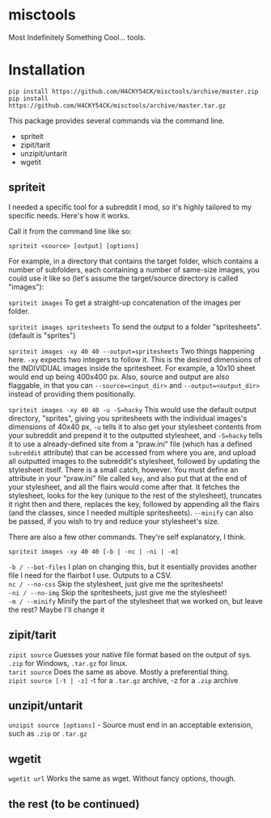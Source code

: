 # misctools
Most Indefinitely Something Cool... tools.

# Installation

`pip install https://github.com/H4CKY54CK/misctools/archive/master.zip`  
`pip install https://github.com/H4CKY54CK/misctools/archive/master.tar.gz`

 This package provides several commands via the command line.
 
   - spriteit  
   - zipit/tarit  
   - unzipit/untarit  
   - wgetit  

## spriteit

  I needed a specific tool for a subreddit I mod, so it's highly tailored to my specific needs. Here's how it works.
  
  Call it from the command line like so:
  
  `spriteit <source> [output] [options]`
  
  For example, in a directory that contains the target folder, which contains a number of subfolders, each containing a number of same-size images, you could use it like so (let's assume the target/source directory is called "images"):

  `spriteit images` To get a straight-up concatenation of the images per folder.

  `spriteit images spritesheets` To send the output to a folder "spritesheets". (default is "sprites")  


  `spriteit images -xy 40 40 --output=spritesheets` Two things happening here. `-xy` expects two integers to follow it. This is the desired dimensions of the INDIVIDUAL images inside the spritesheet. For example, a 10x10 sheet would end up being 400x400 px. Also, source and output are also flaggable, in that you can `--source=<input_dir>` and `--output=<output_dir>` instead of providing them positionally.  

  `spriteit images -xy 40 40 -u -S=hacky` This would use the default output directory, "sprites", giving you spritesheets with the individual images's dimensions of 40x40 px, `-u` tells it to also get your stylesheet contents from your subreddit and prepend it to the outputted stylesheet, and `-S=hacky` tells it to use a already-defined site from a "praw.ini" file (which has a defined `subreddit` attribute) that can be accessed from where you are, and upload all outputted images to the subreddit's stylesheet, followed by updating the stylesheet itself. There is a small catch, however. You must define an attribute in your "praw.ini" file called `key`, and also put that at the end of your stylesheet, and all the flairs would come after that. It fetches the stylesheet, looks for the key (unique to the rest of the stylesheet), truncates it right then and there, replaces the key, followed by appending all the flairs (and the classes, since I needed multiple spritesheets). `--minify` can also be passed, if you wish to try and reduce your stylesheet's size.
  
  There are also a few other commands. They're self explanatory, I think.
  
  `spriteit images -xy 40 40 [-b | -nc | -ni | -m]`
  
  `-b / --bot-files` I plan on changing this, but it esentially provides another file I need for the flairbot I use. Outputs to a CSV.  
  `nc / --no-css` Skip the stylesheet, just give me the spritesheets!  
  `-ni / --no-img` Skip the spritesheets, just give me the stylesheet!  
  `-m / --minify` Minify the part of the stylesheet that we worked on, but leave the rest? Maybe I'll change it
  
## zipit/tarit

  `zipit source` Guesses your native file format based on the output of sys. `.zip` for Windows, `.tar.gz` for linux.  
  `tarit source` Does the same as above. Mostly a preferential thing.  
  `zipit source [-t | -z]` -t for a `.tar.gz` archive, -z for a `.zip` archive  

## unzipit/untarit

  `unzipit source [options]` - Source must end in an acceptable extension, such as `.zip` or `.tar.gz`  

## wgetit

  `wgetit url` Works the same as wget. Without fancy options, though.
  

## the rest (to be continued)
